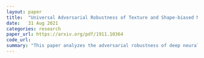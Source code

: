 ```yaml
---
layout: paper
title:  "Universal Adversarial Robustness of Texture and Shape-biased Models"
date:   31 Aug 2021
categories: research
paper_url: https://arxiv.org/pdf/1911.10364
code_url: 
summary: "This paper analyzes the adversarial robustness of deep neural networks (DNNs) with texture and shape biases against Universal Adversarial Perturbations (UAPs). Through evaluation, it finds that shape-biased models alone do not significantly enhance adversarial robustness. However, combining texture and shape-biased models into ensembles can increase universal adversarial robustness while retaining high performance."
---
```


